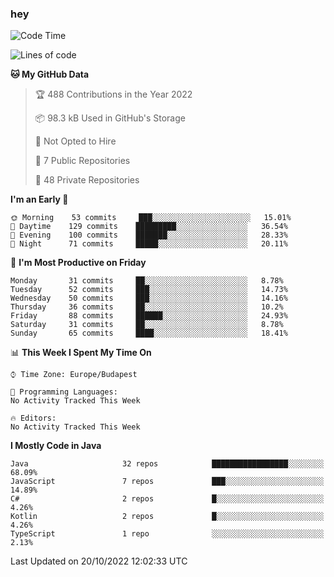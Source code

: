 ### hey

<!--START_SECTION:waka-->
![Code Time](http://img.shields.io/badge/Code%20Time-801%20hrs%2035%20mins-blue)

![Lines of code](https://img.shields.io/badge/From%20Hello%20World%20I%27ve%20Written-478%20Thousand%20lines%20of%20code-blue)

**🐱 My GitHub Data** 

> 🏆 488 Contributions in the Year 2022
 > 
> 📦 98.3 kB Used in GitHub's Storage 
 > 
> 🚫 Not Opted to Hire
 > 
> 📜 7 Public Repositories 
 > 
> 🔑 48 Private Repositories  
 > 
**I'm an Early 🐤** 

```text
🌞 Morning    53 commits     ███░░░░░░░░░░░░░░░░░░░░░░   15.01% 
🌆 Daytime    129 commits    █████████░░░░░░░░░░░░░░░░   36.54% 
🌃 Evening    100 commits    ███████░░░░░░░░░░░░░░░░░░   28.33% 
🌙 Night      71 commits     █████░░░░░░░░░░░░░░░░░░░░   20.11%

```
📅 **I'm Most Productive on Friday** 

```text
Monday       31 commits     ██░░░░░░░░░░░░░░░░░░░░░░░   8.78% 
Tuesday      52 commits     ███░░░░░░░░░░░░░░░░░░░░░░   14.73% 
Wednesday    50 commits     ███░░░░░░░░░░░░░░░░░░░░░░   14.16% 
Thursday     36 commits     ██░░░░░░░░░░░░░░░░░░░░░░░   10.2% 
Friday       88 commits     ██████░░░░░░░░░░░░░░░░░░░   24.93% 
Saturday     31 commits     ██░░░░░░░░░░░░░░░░░░░░░░░   8.78% 
Sunday       65 commits     ████░░░░░░░░░░░░░░░░░░░░░   18.41%

```


📊 **This Week I Spent My Time On** 

```text
⌚︎ Time Zone: Europe/Budapest

💬 Programming Languages: 
No Activity Tracked This Week

🔥 Editors: 
No Activity Tracked This Week

```

**I Mostly Code in Java** 

```text
Java                     32 repos            █████████████████░░░░░░░░   68.09% 
JavaScript               7 repos             ███░░░░░░░░░░░░░░░░░░░░░░   14.89% 
C#                       2 repos             █░░░░░░░░░░░░░░░░░░░░░░░░   4.26% 
Kotlin                   2 repos             █░░░░░░░░░░░░░░░░░░░░░░░░   4.26% 
TypeScript               1 repo              ░░░░░░░░░░░░░░░░░░░░░░░░░   2.13%

```



 Last Updated on 20/10/2022 12:02:33 UTC
<!--END_SECTION:waka-->
